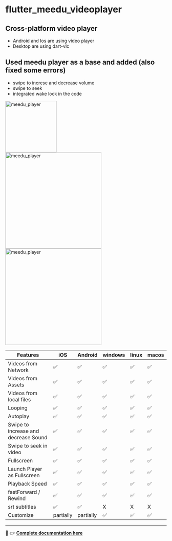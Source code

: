 # flutter_meedu_videoplayer


## Cross-platform video player 
- Android and Ios are using video player
- Desktop are using dart-vlc


## Used meedu player as a base and added (also fixed some errors)
- swipe to increse and decrease volume 
- swipe to seek 
- integrated wake lock in the code




<img src="https://darwin-morocho.github.io/flutter-meedu-player/assets/q2.gif" alt="meedu_player" width="160" />
<br/>
<img src="https://darwin-morocho.github.io/flutter-meedu-player/assets/full.gif" alt="meedu_player" width="300" />
<img src="https://user-images.githubusercontent.com/15864336/94494352-9924d100-01b4-11eb-9c0f-54c88868331b.png" alt="meedu_player" width="300" />

| Features  | iOS | Android | windows | linux | macos
| ------------- | ------------- | ------------- | ------------- | ------------- | ------------- |
| Videos from Network  | ✅  | ✅ | ✅ | ✅ | ✅ |
| Videos from Assets  | ✅  | ✅ | ✅ | ✅ | ✅ |
| Videos from local files  | ✅  | ✅ | ✅ | ✅ | ✅ |
| Looping  | ✅  | ✅ | ✅ | ✅ | ✅ |
| Autoplay  | ✅  | ✅ | ✅ | ✅ | ✅ |
| Swipe to increase and decrease Sound  | ✅  | ✅ | ✅ | ✅ | ✅ |
| Swipe to seek in video | ✅  | ✅ | ✅ | ✅ | ✅ |
| Fullscreen  | ✅  | ✅ | ✅ | ✅ | ✅ |
| Launch Player as Fullscreen  | ✅  | ✅ | ✅ | ✅ | ✅ |
| Playback Speed  | ✅  | ✅ | ✅ | ✅ | ✅ |
| fastForward / Rewind  | ✅  | ✅ | ✅ | ✅ | ✅ |
| srt subtitles  | ✅  | ✅ | X | X | X |
| Customize  | partially  | partially | ✅ | ✅ | ✅ |

---

👋 👉 <b>[Complete documentation here](https://player.meedu.app)</b>
